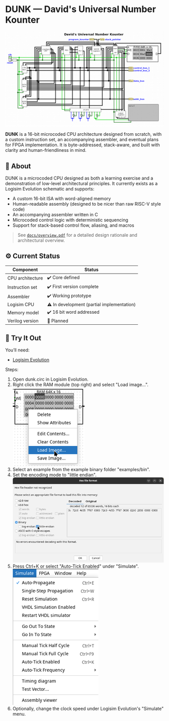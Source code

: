 # DUNK — David's Universal Number Kounter

![DUNK CPU schematic](docs/images/dunk.png)

**DUNK** is a 16-bit microcoded CPU architecture designed from scratch, with a custom instruction set, an accompanying assembler, and eventual plans for FPGA implementation. It is byte-addressed, stack-aware, and built with clarity and human-friendliness in mind.

## 🧠 About

DUNK is a microcoded CPU designed as both a learning exercise and a demonstration of low-level architectural principles. It currently exists as a Logisim Evolution schematic and supports:

- A custom 16-bit ISA with word-aligned memory
- Human-readable assembly (designed to be nicer than raw RISC-V style code)
- An accompanying assembler written in C
- Microcoded control logic with deterministic sequencing
- Support for stack-based control flow, aliasing, and macros

> See [`docs/overview.pdf`](./docs/overview.pdf) for a detailed design rationale and architectural overview.

## ⚙️ Current Status

| Component          | Status       |
|-------------------|--------------|
| CPU architecture  | ✔️ Core defined |
| Instruction set   | ✔️ First version complete |
| Assembler         | ✔️ Working prototype  |
| Logisim CPU       | ⚠️ In development (partial implementation) |
| Memory model      | ✔️ 16 bit word addressed |
| Verilog version   | 🚧 Planned |

## 🧪 Try It Out

You’ll need:
- [Logisim Evolution](https://github.com/logisim-evolution/logisim-evolution)

Steps:

1. Open dunk.circ in Logisim Evolution.
2. Right click the RAM module (top right) and select "Load image...".
![Load image...](docs/images/load_image.png)
3. Select an example from the example binary folder "examples/bin".
2. Set the encoding mode to "little endian".
![Little endian](docs/images/little_endian.png)
3. Press Ctrl+K or select "Auto-Tick Enabled" under "Simulate".
![Auto-Tick](docs/images/auto_tick.png)
4. Optionally, change the clock speed under Logisim Evolution's "Simulate" menu.
